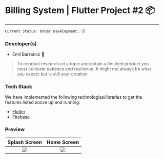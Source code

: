# Billing System | Flutter Project #2 📦
---
```sh
Current Status: Under Development. 🕒
```

### Developer(s)

- Emil Barranco 🌠
> To conduct research on a topic and obtain a finished product you must cultivate patience and resilience. It might not always be what you expect but is still your creation.

### Tech Stack

We have implemented the following technologies/libraries to get the features listed above up and running:

- [Flutter](https://flutter.dev/multi-platform/mobile)
- [Firebase](https://firebase.google.com/)

### Preview

Splash Screen |  Home Screen |
|:-----------:|:-----------:|
![](https://www.nawpic.com/media/2020/iphone-12-pro-max-nawpic-1.png) | ![](https://www.nawpic.com/media/2020/iphone-12-pro-max-nawpic-1.png) |
